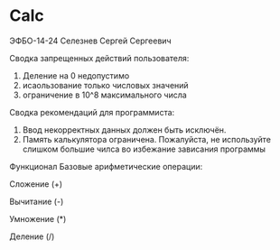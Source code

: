 # Calc
ЭФБО-14-24 Селезнев Сергей Сергеевич

Сводка запрещенных действий пользователя:
1. Деление на 0 недопустимо
2. исаользование только числовых значений
3. ограничение в 10^8 максимального числа

Сводка рекомендаций для программиста:
1. Ввод некорректных данных должен быть исключён.
2. Память калькулятора ограничена. Пожалуйста, не используйте слишком большие чилса во избежание зависания программы

Функционал Базовые арифметические операции:

Сложение (+)

Вычитание (-)

Умножение (*)

Деление (/)
